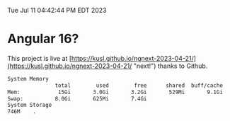 Tue Jul 11 04:42:44 PM EDT 2023

# Angular 16?


This project is live at [https://kusl.github.io/ngnext-2023-04-21/](https://kusl.github.io/ngnext-2023-04-21/ "next!") thanks to Github.

```bash
System Memory
               total        used        free      shared  buff/cache   available
Mem:            15Gi       3.0Gi       3.2Gi       529Mi       9.1Gi        11Gi
Swap:          8.0Gi       625Mi       7.4Gi
System Storage
746M	.

